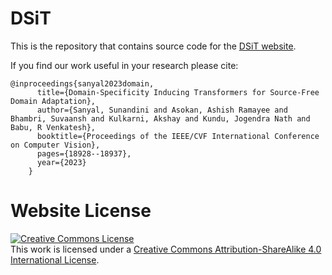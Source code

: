 # DSiT

This is the repository that contains source code for the [DSiT website](https://val.cds.iisc.ac.in/DSiT-SFDA/).

If you find our work useful in your research please cite:
```
@inproceedings{sanyal2023domain,
      title={Domain-Specificity Inducing Transformers for Source-Free Domain Adaptation},
      author={Sanyal, Sunandini and Asokan, Ashish Ramayee and Bhambri, Suvaansh and Kulkarni, Akshay and Kundu, Jogendra Nath and Babu, R Venkatesh},
      booktitle={Proceedings of the IEEE/CVF International Conference on Computer Vision},
      pages={18928--18937},
      year={2023}
    }
```

# Website License
<a rel="license" href="http://creativecommons.org/licenses/by-sa/4.0/"><img alt="Creative Commons License" style="border-width:0" src="https://i.creativecommons.org/l/by-sa/4.0/88x31.png" /></a><br />This work is licensed under a <a rel="license" href="http://creativecommons.org/licenses/by-sa/4.0/">Creative Commons Attribution-ShareAlike 4.0 International License</a>.
